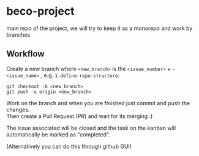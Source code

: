 # beco-project
main repo of the project, we will try to keep it as a monorepo and work by branches

## Workflow

Create a new branch where `<new_branch>` is the `<issue_number>` + `-<issue_name>` , e.g. `1-define-repo-structure`:
```
git checkout -b <new_branch>
git push -u origin <new_branch>
```
Work on the branch and when you are finished just commit and push the changes.    
Then create a Pull Request (PR) and wait for its merging :)

The issue associated will be closed and the task on the kanban will automatically be marked as "completed".

(Alternatively you can do this through github GUI)
